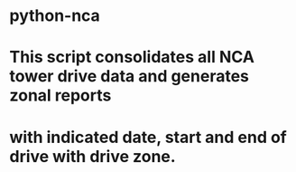 # python-nca
# This script consolidates all NCA tower drive data and generates zonal reports
# with indicated date, start and end of drive with drive zone.
